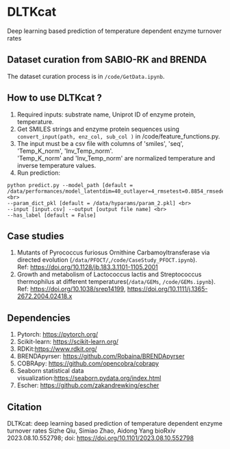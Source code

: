 # DLTKcat
Deep learning based prediction of temperature dependent enzyme turnover rates
## Dataset curation from SABIO-RK and BRENDA
The dataset curation process is in `/code/GetData.ipynb`.
## How to use DLTKcat ?
1. Required inputs: substrate name, Uniprot ID of enzyme protein, temperature.<br>
2. Get SMILES strings and enzyme protein sequences using `convert_input(path, enz_col, sub_col )` in /code/feature_functions.py.<br>
3. The input must be a csv file with columns of 'smiles', 'seq', 'Temp_K_norm', 'Inv_Temp_norm'.<br>
    'Temp_K_norm' and 'Inv_Temp_norm' are normalized temperature and inverse temperature values.<br>
4. Run prediction:<br>
```
python predict.py --model_path [default = /data/performances/model_latentdim=40_outlayer=4_rmsetest=0.8854_rmsedev=0.908.pth]<br>
--param_dict_pkl [default = /data/hyparams/param_2.pkl] <br>
--input [input.csv] --output [output file name] <br>
--has_label [default = False]
```
## Case studies
1. Mutants of Pyrococcus furiosus Ornithine Carbamoyltransferase via directed evolution (`/data/PFOCT/`,`/code/CaseStudy_PFOCT.ipynb`).<br>
    Ref: https://doi.org/10.1128/jb.183.3.1101-1105.2001
2. Growth and metabolism of Lactococcus lactis and Streptococcus thermophilus at different temperatures(`/data/GEMs`, `/code/GEMs.ipynb`).<br>
    Ref: https://doi.org/10.1038/srep14199,  https://doi.org/10.1111/j.1365-2672.2004.02418.x

## Dependencies
1. Pytorch: https://pytorch.org/
2. Scikit-learn: https://scikit-learn.org/
3. RDKit:https://www.rdkit.org/
4. BRENDApyrser: https://github.com/Robaina/BRENDApyrser
5. COBRApy: https://github.com/opencobra/cobrapy
6. Seaborn statistical data visualization:https://seaborn.pydata.org/index.html
7. Escher: https://github.com/zakandrewking/escher
## Citation
DLTKcat: deep learning based prediction of temperature dependent enzyme turnover rates
Sizhe Qiu, Simiao Zhao, Aidong Yang
bioRxiv 2023.08.10.552798; doi: https://doi.org/10.1101/2023.08.10.552798

